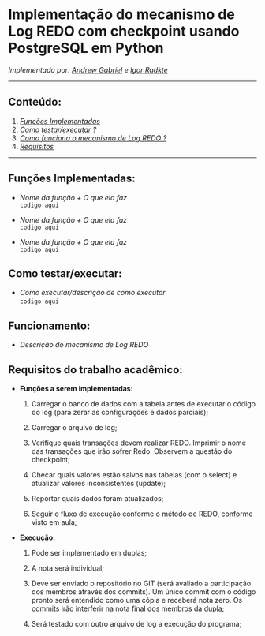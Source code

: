 # **Implementação do mecanismo de Log REDO com checkpoint usando PostgreSQL em Python**

*Implementado por: [Andrew Gabriel](https://github.com/Andrewgaabriel) e [Igor Radkte](https://github.com/IgorRadtke)*

*******


## **Conteúdo:**
1. *[Funções Implementadas](#funções)*
2. *[Como testar/executar ?](#como-testar)*
3. *[Como funciona o mecanismo de Log REDO ?](#mecanismo-de-log-redo)*
4. *[Requisitos](#requisitos)*


*******





<div id='funções'/>  

## **Funções Implementadas:**

- *Nome da função + O que ela faz*  
`codigo aqui`

- *Nome da função + O que ela faz*  
`codigo aqui`

- *Nome da função + O que ela faz*  
`codigo aqui`




<div id='como-testar'/>

## **Como testar/executar:**

- *Como executar/descrição de como executar*  
`codigo aqui`




<div id='mecanismo-de-log-redo'/>

## **Funcionamento:**

- *Descrição do mecanismo de Log REDO*

<div id='requisitos'/>

## **Requisitos do trabalho acadêmico:**

- **Funções a serem implementadas:**    

    1. Carregar o banco de dados com a tabela antes de executar o código do log (para zerar as configurações e dados parciais);  

    2. Carregar o arquivo de log;

    3. Verifique quais transações devem realizar REDO. Imprimir o nome das transações que irão sofrer Redo. Observem a questão do checkpoint;

    4. Checar quais valores estão salvos nas tabelas (com o select) e atualizar valores inconsistentes (update);

    5. Reportar quais dados foram atualizados;

    6. Seguir o fluxo de execução conforme o método de REDO, conforme visto em aula;

- **Execução:**
    1. Pode ser implementado em duplas;

    2. A nota será individual;

    3. Deve ser enviado o repositório no GIT (será avaliado a participação dos membros através dos commits). Um único commit com o código pronto será entendido como uma cópia e receberá nota zero.  Os commits irão interferir na nota final dos membros da dupla;

    4. Será testado com outro arquivo de log a execução do programa;


